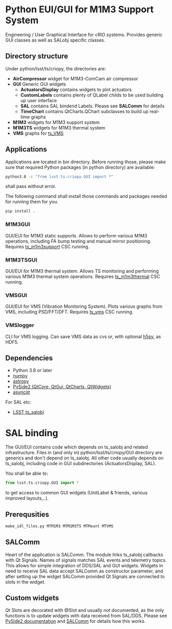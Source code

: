 # Python EUI/GUI for M1M3 Support System

Engineering / User Graphical Interface for cRIO systems. Provides generic GUI
classes as well as SALobj specific classes.

## Directory structure

Under python/lsst/ts/criopy, the directories are:

* __AirCompressor__ widget for M1M3-ComCam air compressor
* __GUI__ Generic GUI widgets
  * __ActuatorsDisplay__ contains widgets to plot actuators
  * __CustomLabels__ contains plenty of QLabel childs to be used building up user interface
  * __SAL__ contains SAL bindend Labels. Please see __SALComm__ for details
  * __TimeChart__ contains QtCharts.QChart subclasses to build up real-time graphs
* __M1M3__ widgets for M1M3 support system
* __M1M3TS__ widgets for M1M3 thermal system
* __VMS__ graphs for [ts_VMS](https://github.com/lsst-ts/ts_VMS)

## Applications

Applications are located in bin directory. Before running those, please make
sure that required Python packages (in python directory) are available:

```bash
python3.8 -c "from lsst.ts.criopy.GUI import *"
```

shall pass without error.

The following command shall install those commands and packages needed for
running them for you.

```bash
pip install .
```

### M1M3GUI 

GUI/EUI for M1M3 static supports. Allows to perform various M1M3 operations,
including FA bump testing and manual mirror positioning. Requires
[ts_m1m3support](https://github.com/lsst-ts/ts_m1m3support) CSC running.

### M1M3TSGUI

GUI/EUI for M1M3 thermal system. Allows TS monitoring and performing various
M1M3 thermal system operations. Requires
[ts_m1m3thermal](https://github.com/lsst-ts/ts_m1m3thermal) CSC running.

### VMSGUI

GUI/EUI for VMS (Vibration Monitoring System). Plots various graphs from VMS,
including PSD/FFT/DFT. Requires [ts_vms](https://github.com/lsst-ts/ts_vms) CSC
running.

### VMSlogger

CLI for VMS logging. Can save VMS data as cvs or, with optional
[h5py](https://www.h5py.org/), as HDF5.

## Dependencies

* Python 3.8 or later
* [numpy](https://numpy.org)
* [astropy](https://astropy.org)
* [PySide2 (QtCore, QtGui, QtCharts, QtWidgets)](https://pypi.org/project/PySide2)
* [asyncqt](https://pypi.org/project/asyncqt)

For SAL etc:

* [LSST ts_salobj](https://github.com/lsst-ts/ts_salobj)


# SAL binding

The GUI/EUI contains code which depends on ts\_salobj and related
infrastructure. Files in (and only in) python/lsst/ts/criopy/GUI directory are
generics and don't depend on ts\_salobj. All other code usually depends on
ts\_salobj, including code in GUI subdirectories (ActuatorsDisplay, SAL).

You shall be able to:

```python
from lsst.ts.criopy.GUI import *
```

to get access to common GUI widgets (UnitLabel & friends, various improved
layouts,..).


## Prerequsities

```bash
make_idl_files.py MTM1M3 MTM1M3TS MTMount MTVMS
```

## SALComm

Heart of the application is SALComm. The module links ts_salobj callbacks with
Qt Signals. Names of signals matches SAL events and telemetry topics. This
allows for simple integration of DDS/SAL and GUI widgets. Widgets in need to
receive SAL data accept SALComm as constructor parameter, and after setting up
the widget SALComm provided Qt Signals are connected to slots in the widget.

## Custom widgets

Qt Slots are decorated with @Slot and usually not documented, as the only
functions is to update widgets with data received from SAL/DDS. Please see
[PySide2 documentation](https://wiki.qt.io/Qt_for_Python_Signals_and_Slots) and
[SALComm](tree/main/python/lsst/ts/criopy/SALComm/MetaSAL.py) for details how
this works.
